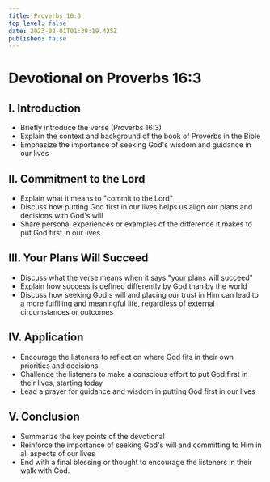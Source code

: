 ```yaml
---
title: Proverbs 16:3
top_level: false
date: 2023-02-01T01:39:19.425Z
published: false
---
```

# Devotional on Proverbs 16:3

## I. Introduction
  - Briefly introduce the verse (Proverbs 16:3)
  - Explain the context and background of the book of Proverbs in the Bible
  - Emphasize the importance of seeking God's wisdom and guidance in our lives

## II. Commitment to the Lord
  - Explain what it means to "commit to the Lord"
  - Discuss how putting God first in our lives helps us align our plans and decisions with God's will
  - Share personal experiences or examples of the difference it makes to put God first in our lives

## III. Your Plans Will Succeed
  - Discuss what the verse means when it says "your plans will succeed"
  - Explain how success is defined differently by God than by the world
  - Discuss how seeking God's will and placing our trust in Him can lead to a more fulfilling and meaningful life, regardless of external circumstances or outcomes

## IV. Application
  - Encourage the listeners to reflect on where God fits in their own priorities and decisions
  - Challenge the listeners to make a conscious effort to put God first in their lives, starting today
  - Lead a prayer for guidance and wisdom in putting God first in our lives

## V. Conclusion
  - Summarize the key points of the devotional
  - Reinforce the importance of seeking God's will and committing to Him in all aspects of our lives
  - End with a final blessing or thought to encourage the listeners in their walk with God.
